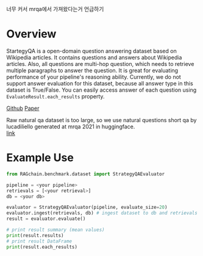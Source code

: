 너무 커서 mrqa에서 가져왔다는거 언급하기
# Overview



StartegyQA is a open-domain question answering dataset based on Wikipedia articles. It contains questions and answers about Wikipedia articles.
Also, all questions are multi-hop question, which needs to retrieve multiple paragraphs to answer the question.
It is great for evaluating performance of your pipeline's reasoning ability.
Currently, we do not support answer evaluation for this dataset, because all answer type in this dataset is True/False.
You can easily access answer of each question using `EvaluateResult.each_results` property.

[Github](https://github.com/nyu-dl/dl4ir-searchQA)
[Paper](https://arxiv.org/abs/1704.05179)

Raw natural qa dataset is too large, so we use natural questions short qa by lucadiliello generated at mrqa 2021 in huggingface.
<br> 
[link](https://huggingface.co/datasets/lucadiliello/naturalquestionsshortqa)


# Example Use

```Python
from RAGchain.benchmark.dataset import StrategyQAEvaluator

pipeline = <your pipeline>
retrievals = [<your retrieval>]
db = <your db>

evaluator = StrategyQAEvaluator(pipeline, evaluate_size=20)
evaluator.ingest(retrievals, db) # ingest dataset to db and retrievals
result = evaluator.evaluate()

# print result summary (mean values)
print(result.results)
# print result DataFrame
print(result.each_results)
```
